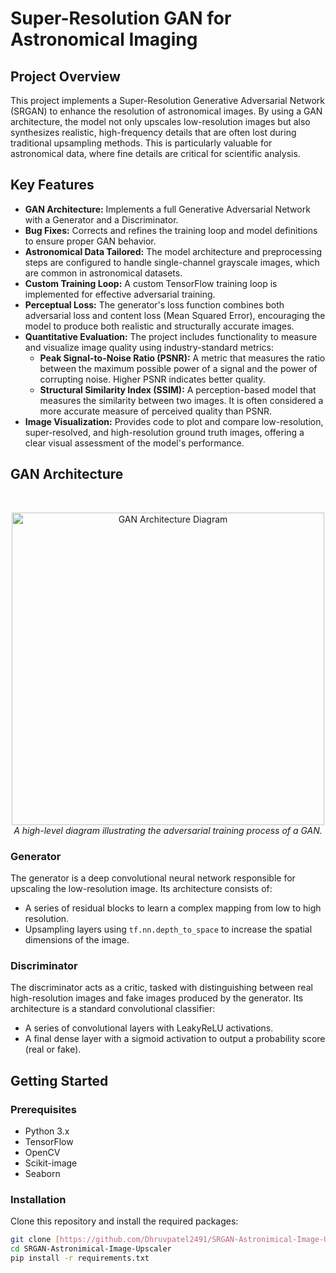 # Super-Resolution GAN for Astronomical Imaging

## Project Overview

This project implements a Super-Resolution Generative Adversarial Network (SRGAN) to enhance the resolution of astronomical images. By using a GAN architecture, the model not only upscales low-resolution images but also synthesizes realistic, high-frequency details that are often lost during traditional upsampling methods. This is particularly valuable for astronomical data, where fine details are critical for scientific analysis.

## Key Features

* **GAN Architecture:** Implements a full Generative Adversarial Network with a Generator and a Discriminator.
* **Bug Fixes:** Corrects and refines the training loop and model definitions to ensure proper GAN behavior.
* **Astronomical Data Tailored:** The model architecture and preprocessing steps are configured to handle single-channel grayscale images, which are common in astronomical datasets.
* **Custom Training Loop:** A custom TensorFlow training loop is implemented for effective adversarial training.
* **Perceptual Loss:** The generator's loss function combines both adversarial loss and content loss (Mean Squared Error), encouraging the model to produce both realistic and structurally accurate images.
* **Quantitative Evaluation:** The project includes functionality to measure and visualize image quality using industry-standard metrics:
    * **Peak Signal-to-Noise Ratio (PSNR):** A metric that measures the ratio between the maximum possible power of a signal and the power of corrupting noise. Higher PSNR indicates better quality.
    * **Structural Similarity Index (SSIM):** A perception-based model that measures the similarity between two images. It is often considered a more accurate measure of perceived quality than PSNR.
* **Image Visualization:** Provides code to plot and compare low-resolution, super-resolved, and high-resolution ground truth images, offering a clear visual assessment of the model's performance.

## GAN Architecture
<br>
<p align="center">
  <img src="https://cdn.labellerr.com/GAN/All%20about%20GAN/vanillagan.webp" alt="GAN Architecture Diagram" width="500">
  <br>
  <em>A high-level diagram illustrating the adversarial training process of a GAN.</em>
</p>

### Generator
The generator is a deep convolutional neural network responsible for upscaling the low-resolution image. Its architecture consists of:
* A series of residual blocks to learn a complex mapping from low to high resolution.
* Upsampling layers using `tf.nn.depth_to_space` to increase the spatial dimensions of the image.

### Discriminator
The discriminator acts as a critic, tasked with distinguishing between real high-resolution images and fake images produced by the generator. Its architecture is a standard convolutional classifier:
* A series of convolutional layers with LeakyReLU activations.
* A final dense layer with a sigmoid activation to output a probability score (real or fake).

## Getting Started

### Prerequisites
* Python 3.x
* TensorFlow
* OpenCV
* Scikit-image
* Seaborn

### Installation
Clone this repository and install the required packages:

```bash
git clone [https://github.com/Dhruvpatel2491/SRGAN-Astronimical-Image-Upscaler.git](https://github.com/Dhruvpatel2491/SRGAN-Astronimical-Image-Upscaler.git)
cd SRGAN-Astronimical-Image-Upscaler
pip install -r requirements.txt